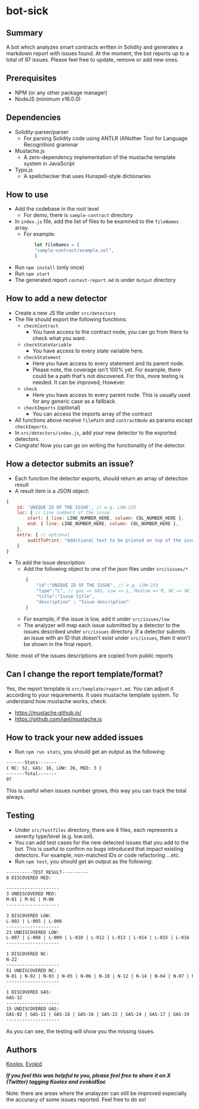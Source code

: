 # bot-sick

## Summary
A bot which analyzes smart contracts written in Solidity and generates a markdown report with issues found. At the moment, the bot reports up to a total of 97 issues. Please feel free to update, remove or add new ones.

## Prerequisites
- NPM (or any other package manager)
- NodeJS (minimum v16.0.0)

## Dependencies

- Solidity-parser/parser 
    - For parsing Solidity code using ANTLR (ANother Tool for Language Recognition) grammar
- Mustache.js
    - A zero-dependency implementation of the mustache template system in JavaScript
- Typo.js
    - A spellchecker that uses Hunspell-style dictionaries

## How to use
- Add the codebase in the root level
    - For demo, there is `sample-contract` directory
- In `index.js` file, add the list of files to be examined to the `fileNames` array.
    - For example:
        ```javascript
            let fileNames = [
            "sample-contract/example.sol",
            ]
        ```  
- Run `npm install` (only once)
- Run `npm start`
- The generated report `contest-report.md` is under `Output` directory

## How to add a new detector
- Create a new JS file under `src/detectors`
- The file should export the following functions:
    - `checkContract`
        - You have access to the contract node, you can go from there to check what you want. 
    - `checkStateVariable`
        - You have access to every state variable here.
    - `checkStatement`
        - Here you have access to every statement and its parent node.
        - Please note, the coverage isn't 100% yet. For example, there could be a path that's not discovered. For this, more testing is needed. It can be improved, However.
    - `check`
        - Here you have access to every parent node. This is usually used for any generic case as a fallback.
    - `checkImports` (optional)
        - You can access the imports array of the contract
- All functions above receive `filePath` and `contractNode` as params except `checkImports`.
- In `src/detectors/index.js`, add your new detector to the exported detectors.
- Congrats! Now you can go on writing the functionality of the detector.

## How a detector submits an issue?
- Each function the detector exports, should return an array of detection result
- A result item is a JSON object:
```javascript
{
    id: 'UNIQUE ID OF THE ISSUE', // e.g. LOW-233
    loc: { // Line numbers of the issue
        start: { line: LINE_NUMBER_HERE, column: COL_NUMBER_HERE },
        end: { line: LINE_NUMBER_HERE, column: COL_NUMBER_HERE },
    },
    extra: { // optional
        auditToPrint: "Additional text to be printed on top of the issue's instance"
    }
}
```
- To add the issue description:
    - Add the following object to one of the json files under `src/issues/*`
    ```javascript
        {
            "id":"UNIQUE ID OF THE ISSUE", // e.g. LOW-233
            "type":"L", // gas => GAS, Low => L, Medium => M, NC => NC
            "title":"Issue title",
            "description" : "Issue description"
        }
    ```
    - For example, if the issue is low, add it under `src/issues/low`
    - The analyzer will map each issue submitted by a detector to the issues described under `src/issues` directory. If a detector submits an issue with an ID that doesn't exist under `src/issues`, then it won't be shown in the final report.

Note: most of the issues descriptions are copied from public reports 

## Can I change the report template/format?
Yes, the report template is `src/template/report.md`. 
You can adjust it according to your requirements. It uses mustache template system.
To understand how mustache works, check:
- https://mustache.github.io/
- https://github.com/janl/mustache.js


## How to track your new added issues
- Run `npm run stats`, you should get an output as the following:
```sh
-------Stats-------
{ NC: 52, GAS: 16, LOW: 26, MED: 3 }
-------Total-------
97
```
This is useful when issues number grows, this way you can track the total always.


## Testing
- Under `src/testfiles` directory, there are 4 files, each represents a severity type/level (e.g. low.sol).
- You can add test cases for the new detected issues that you add to the bot. This is useful to confirm no bugs introduced that impact existing detectors. For example, non-matched IDs or code refactoring ...etc.
- Run `npm test`, you should get an output as the following:

```sh
----------TEST RESULT----------
0 DISCOVERED MED:

--------------------
3 UNDISCOVERED MED:
M-01 | M-02 | M-06
--------------------

3 DISCOVERED LOW:
L-002 | L-005 | L-006
--------------------
23 UNDISCOVERED LOW:
L-007 | L-008 | L-009 | L-010 | L-012 | L-013 | L-014 | L-015 | L-016 | L-017 | L-018 | L-019 | L-020 | L-021 | L-022 | L-023 | L-02 | L-03 | L-04 | L-05 | L-06 | L-07 | L-08
--------------------

1 DISCOVERED NC:
N-22
--------------------
51 UNDISCOVERED NC:
N-01 | N-02 | N-03 | N-05 | N-06 | N-10 | N-12 | N-14 | N-04 | N-07 | N-08 | N-09 | N-11 | N-13 | N-26 | N-15 | N-16 | N-17 | N-19 | N-20 | N-23 | N-24 | N-25 | N-27 | N-28 | N-29 | N-30 | N-31 | N-32 | N-33 | N-34 | N-35 | N-36 | N-37 | N-38 | N-39 | N-40 | N-41 | N-42 | N-43 | N-44 | N-45 | N-46 | N-47 | N-48 | N-49 | N-50 | N-51 | N-52 | N-53 | N-54
--------------------

1 DISCOVERED GAS:
GAS-12
--------------------
15 UNDISCOVERED GAS:
GAS-02 | GAS-11 | GAS-18 | GAS-16 | GAS-22 | GAS-24 | GAS-17 | GAS-19 | GAS-23 | GAS-04 | GAS-14 | GAS-05 | GAS-004 | GAS-002 | GAS-001
--------------------
```

As you can see, the testing will show you the missing issues.

## Authors
[Koolex](https://twitter.com/KoolexC), [Evokid](https://twitter.com/evokidSoc)

***If you feel this was helpful to you, please feel free to share it on X (Twitter) tagging Koolex and evokidSoc***
 
Note: there are areas where the analayzer can still be improved especially the accuracy of some issues reported. Feel free to do so!
